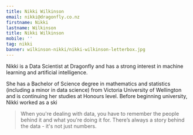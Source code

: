 ```yaml
---
title: Nikki Wilkinson
email: nikki@dragonfly.co.nz
firstname: Nikki
lastname: Wilkinson
title: Nikki Wilkinson
mobile: ''
tag: nikki
banner: wilkinson-nikki/nikki-wilkinson-letterbox.jpg
---
```

Nikki is a Data Scientist at Dragonfly and has a strong interest in machine learning
and artificial intelligence.
<!--more-->

She has a Bachelor of Science degree in mathematics and statistics (including a
minor in data science) from Victoria University of Wellington and is continuing
her studies at Honours level. Before beginning university, Nikki worked as a ski

> When you're dealing with data, you have to remember the people behind it and
what you're doing it for. There’s always a story behind the data - it's not just
numbers.
